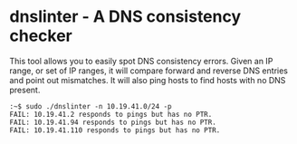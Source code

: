dnslinter - A DNS consistency checker
=====================================

This tool allows you to easily spot DNS consistency errors.  Given an IP range,
or set of IP ranges, it will compare forward and reverse DNS entries and point
out mismatches.  It will also ping hosts to find hosts with no DNS present.


```
:~$ sudo ./dnslinter -n 10.19.41.0/24 -p
FAIL: 10.19.41.2 responds to pings but has no PTR.
FAIL: 10.19.41.94 responds to pings but has no PTR.
FAIL: 10.19.41.110 responds to pings but has no PTR.

```

